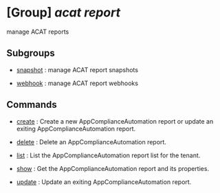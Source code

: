 # [Group] _acat report_

manage ACAT reports

## Subgroups

- [snapshot](/Commands/acat/report/snapshot/readme.md)
: manage ACAT report snapshots

- [webhook](/Commands/acat/report/webhook/readme.md)
: manage ACAT report webhooks

## Commands

- [create](/Commands/acat/report/_create.md)
: Create a new AppComplianceAutomation report or update an exiting AppComplianceAutomation report.

- [delete](/Commands/acat/report/_delete.md)
: Delete an AppComplianceAutomation report.

- [list](/Commands/acat/report/_list.md)
: List the AppComplianceAutomation report list for the tenant.

- [show](/Commands/acat/report/_show.md)
: Get the AppComplianceAutomation report and its properties.

- [update](/Commands/acat/report/_update.md)
: Update an exiting AppComplianceAutomation report.

